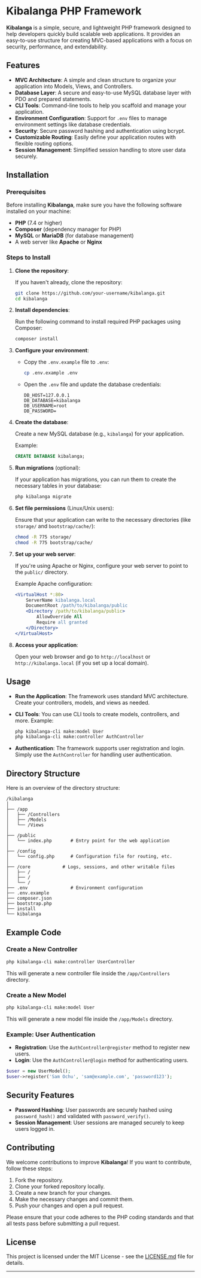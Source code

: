 # Kibalanga PHP Framework

**Kibalanga** is a simple, secure, and lightweight PHP framework designed to help developers quickly build scalable web applications. It provides an easy-to-use structure for creating MVC-based applications with a focus on security, performance, and extendability.

## Features
- **MVC Architecture**: A simple and clean structure to organize your application into Models, Views, and Controllers.
- **Database Layer**: A secure and easy-to-use MySQL database layer with PDO and prepared statements.
- **CLI Tools**: Command-line tools to help you scaffold and manage your application.
- **Environment Configuration**: Support for `.env` files to manage environment settings like database credentials.
- **Security**: Secure password hashing and authentication using bcrypt.
- **Customizable Routing**: Easily define your application routes with flexible routing options.
- **Session Management**: Simplified session handling to store user data securely.

## Installation

### Prerequisites
Before installing **Kibalanga**, make sure you have the following software installed on your machine:
- **PHP** (7.4 or higher)
- **Composer** (dependency manager for PHP)
- **MySQL** or **MariaDB** (for database management)
- A web server like **Apache** or **Nginx**

### Steps to Install

1. **Clone the repository**:

   If you haven't already, clone the repository:

   ```bash
   git clone https://github.com/your-username/kibalanga.git
   cd kibalanga
   ```

2. **Install dependencies**:

   Run the following command to install required PHP packages using Composer:

   ```bash
   composer install
   ```

3. **Configure your environment**:

   - Copy the `.env.example` file to `.env`:

     ```bash
     cp .env.example .env
     ```

   - Open the `.env` file and update the database credentials:
     ```env
     DB_HOST=127.0.0.1
     DB_DATABASE=kibalanga
     DB_USERNAME=root
     DB_PASSWORD=
     ```

4. **Create the database**:

   Create a new MySQL database (e.g., `kibalanga`) for your application.

   Example:
   ```sql
   CREATE DATABASE kibalanga;
   ```

5. **Run migrations** (optional):

   If your application has migrations, you can run them to create the necessary tables in your database:
   
   ```bash
   php kibalanga migrate
   ```

6. **Set file permissions** (Linux/Unix users):

   Ensure that your application can write to the necessary directories (like `storage/` and `bootstrap/cache/`):

   ```bash
   chmod -R 775 storage/
   chmod -R 775 bootstrap/cache/
   ```

7. **Set up your web server**:

   If you're using Apache or Nginx, configure your web server to point to the `public/` directory.

   Example Apache configuration:
   ```apache
   <VirtualHost *:80>
       ServerName kibalanga.local
       DocumentRoot /path/to/kibalanga/public
       <Directory /path/to/kibalanga/public>
           AllowOverride All
           Require all granted
       </Directory>
   </VirtualHost>
   ```

8. **Access your application**:

   Open your web browser and go to `http://localhost` or `http://kibalanga.local` (if you set up a local domain).

## Usage

- **Run the Application**: The framework uses standard MVC architecture. Create your controllers, models, and views as needed.
- **CLI Tools**: You can use CLI tools to create models, controllers, and more. Example:
  
  ```bash
  php kibalanga-cli make:model User
  php kibalanga-cli make:controller AuthController
  ```

- **Authentication**: The framework supports user registration and login. Simply use the `AuthController` for handling user authentication.

## Directory Structure

Here is an overview of the directory structure:

```
/kibalanga
│
├── /app
│   ├── /Controllers
│   ├── /Models
│   └── /Views
│
├── /public
│   └── index.php       # Entry point for the web application
│
├── /config
│   └── config.php      # Configuration file for routing, etc.
│
├── /core            # Logs, sessions, and other writable files
│   ├── /
│   ├── /
│   └── /
├── .env                # Environment configuration
├── .env.example
├── composer.json
├── bootstrap.php
├── install
└── kibalanga                
```

## Example Code

### Create a New Controller

```bash
php kibalanga-cli make:controller UserController
```

This will generate a new controller file inside the `/app/Controllers` directory.

### Create a New Model

```bash
php kibalanga-cli make:model User
```

This will generate a new model file inside the `/app/Models` directory.

### Example: User Authentication

- **Registration**: Use the `AuthController@register` method to register new users.
- **Login**: Use the `AuthController@login` method for authenticating users.

```php
$user = new UserModel();
$user->register('Sam Ochu', 'sam@example.com', 'password123');
```

## Security Features

- **Password Hashing**: User passwords are securely hashed using `password_hash()` and validated with `password_verify()`.
- **Session Management**: User sessions are managed securely to keep users logged in.

## Contributing

We welcome contributions to improve **Kibalanga**! If you want to contribute, follow these steps:

1. Fork the repository.
2. Clone your forked repository locally.
3. Create a new branch for your changes.
4. Make the necessary changes and commit them.
5. Push your changes and open a pull request.

Please ensure that your code adheres to the PHP coding standards and that all tests pass before submitting a pull request.

## License

This project is licensed under the MIT License - see the [LICENSE.md](LICENSE.md) file for details.

---

